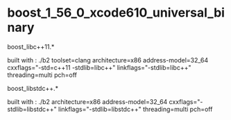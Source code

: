 boost_1_56_0_xcode610_universal_binary
======================================

boost_libc++11.*<br>

built with : ./b2 toolset=clang architecture=x86 address-model=32_64 cxxflags="-std=c++11 -stdlib=libc++" linkflags="-stdlib=libc++" threading=multi pch=off<br>

boost_libstdc++.*<br>

built with : ./b2 architecture=x86 address-model=32_64 cxxflags="-stdlib=libstdc++" linkflags="-stdlib=libstdc++" threading=multi pch=off<br>
